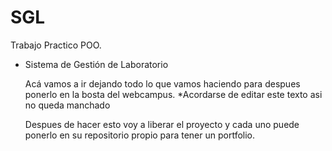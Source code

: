 # SGL
Trabajo Practico POO.
 - Sistema de Gestión de Laboratorio

    Acá vamos a ir dejando todo lo que vamos haciendo para despues ponerlo en la bosta del webcampus. *Acordarse de editar este texto asi no queda manchado
    
    Despues de hacer esto voy a liberar el proyecto y cada uno puede ponerlo en su repositorio propio para tener un portfolio.
